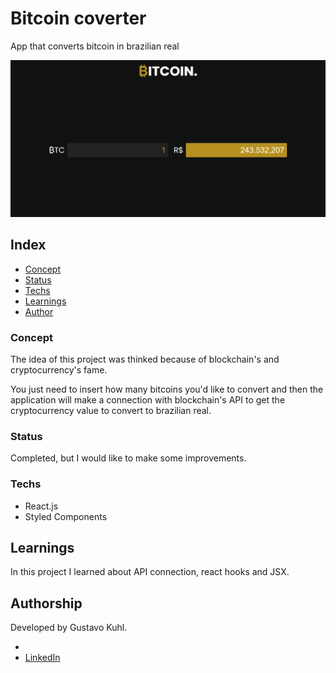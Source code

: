 # Bitcoin coverter
App that converts bitcoin in brazilian real

![](./siteScreenshot.png)

## Index
 * [Concept](#Concept)
 * [Status](#Status)
 * [Techs](#Techs)
 * [Learnings](#Learnings)
 * [Author](#Author)

### Concept
The idea of this project was thinked because of blockchain's and cryptocurrency's fame.

You just need to insert how many bitcoins you'd like to convert and then the application will make a connection with blockchain's API to get the cryptocurrency value to convert to brazilian real.

### Status
Completed, but I would like to make some improvements.

### Techs
- React.js
- Styled Components

## Learnings
In this project I learned about API connection, react hooks and JSX.

## Authorship
Developed by Gustavo Kuhl.

- [Gmail]: gustavo.dev92@gmail.com
- [LinkedIn](https://www.linkedin.com/in/gustavo-kuhl/)